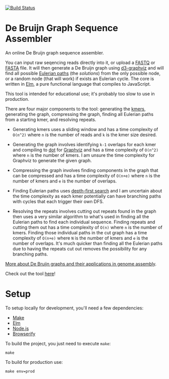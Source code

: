 [![Build Status](https://travis-ci.org/0Petya/debruijn-assembler.svg?branch=master)](https://travis-ci.org/0Petya/debruijn-assembler)

# De Bruijn Graph Sequence Assembler

An online De Bruijn graph sequence assembler.

You can input raw seqencing reads directly into it, or upload a [FASTQ](https://en.wikipedia.org/wiki/De_Bruijn_graph) or [FASTA](https://en.wikipedia.org/wiki/FASTA_format) file. It will then generate a De Bruijn graph using [d3-graphviz](https://github.com/magjac/d3-graphviz) and will find all possible [Eulerian paths](https://en.wikipedia.org/wiki/Eulerian_path) (the _solutions_) from the only possible node, or a random node (that will work) if exists an Eulerian cycle. The core is written in [Elm](https://elm-lang.org), a pure functional language that compiles to JavaScript.

This tool is intended for educational use; it's probably too slow to use in production.

There are four major components to the tool: generating the [kmers](https://en.wikipedia.org/wiki/K-mer), generating the graph, compressing the graph, finding all Eulerian paths from a starting kmer, and resolving repeats.

* Generating kmers uses a sliding window and has a time complexity of `O(n^2)` where `n` is the number of reads and `k` is the kmer size desired.

* Generating the graph involves identifying `k-1` overlaps for each kmer and compiling to [dot](https://www.graphviz.org/doc/info/lang.html) for [Graphviz](https://www.graphviz.org) and has a time complexity of `O(n^2)` where `n` is the number of kmers. I am unsure the time complexity for Graphviz to generate the given graph.

* Compressing the graph involves finding components in the graph that can be compressed and has a time complexity of `O(n+e)` where `n` is the number of kmers and `e` is the number of overlaps.

* Finding Eulerian paths uses [depth-first search](https://en.wikipedia.org/wiki/Depth-first_search) and I am uncertain about the time complexity as each kmer potentially can have branching paths with cycles that each trigger their own DFS.

* Resolving the repeats involves cutting out repeats found in the graph then uses a very similar algorithm to what's used in finding all the Eulerian paths to find each individual sequence. Finding repeats and cutting them out has a time complexity of `O(n)` where `n` is the number of kmers. Finding those individual paths in the cut graph has a time complexity of `O(n+e)` where `N` is the number of kmers and `e` is the number of overlaps. It's much quicker than finding all the Eulerian paths due to having the repeats cut out removes the possibility for any branching paths.

[More about De Bruijn graphs and their applications in genome assembly](https://en.wikipedia.org/wiki/De_Bruijn_graph).

Check out the tool [here](https://0petya.github.io/debruijn-assembler/)!

# Setup

To setup locally for development, you'll need a few dependencies:
* [Make](https://www.gnu.org/software/make/)
* [Elm](https://elm-lang.org)
* [Node.js](https://nodejs.org/en/)
* [Browserify](http://browserify.org/)

To build the project, you just need to execute `make`:
```
make
```

To build for production use:
```
make env=prod
```

